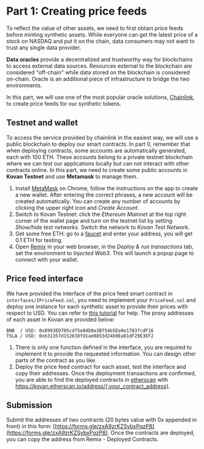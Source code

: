 # Part 1: Creating price feeds

To reflect the value of other assets, we need to first obtain price feeds before minting synthetic assets. While everyone can get the latest price of a stock on NASDAQ and put it on the chain, data consumers may not want to trust any single data provider.

**Data oracles** provide a decentralized and trustworthy way for blockchains to access external data sources. Resources external to the blockchain are considered "off-chain" while data stored on the blockchain is considered on-chain. Oracle is an additional piece of infrastructure to bridge the two environments.

In this part, we will use one of the most popular oracle solutions, [Chainlink](https://docs.chain.link/), to create price feeds for our synthetic tokens.

## Testnet and wallet
To access the service provided by chainlink in the easiest way, we will use a public blockchain to deploy our smart contracts. In part 0, remember that when deploying contracts, some accounts are automatically generated, each with 100 ETH. These accounts belong to a private testnet blockchain where we can test our applications locally but can not interact with other contracts online. In this part, we need to create some public accounts in **Kovan Testnet** and use **Metamask** to manage them.

1. Install [MetaMask](https://chrome.google.com/webstore/detail/metamask/nkbihfbeogaeaoehlefnkodbefgpgknn) on Chrome, follow the instructions on the app to create a new wallet. After entering the correct phrases, a new account will be created automatically. You can create any number of accounts by clicking the upper right icon and *Create Account*.
2. Switch to Kovan Testnet: click the *Ethereum Mainnet* at the top right corner of the wallet page and turn on the testnet list by setting *Show/hide test networks*. Switch the network to *Kovan Test Network*.
3. Get some free ETH: go to a [faucet](https://faucets.chain.link/) and enter your address, you will get 0.1 ETH for testing.
4. Open [Remix](https://remix.ethereum.org/) in your web browser, in the *Deploy & run transactions* tab, set the environment to *Injected Web3*. This will launch a popup page to connect with your wallet.

## Price feed interface
We have provided the interface of the price feed smart contract in `interfaces/IPriceFeed.sol`, you need to implement your `PriceFeed.sol` and deploy one instance for each synthetic asset to provide their prices with respect to USD. You can refer to [this tutorial](https://docs.chain.link/docs/get-the-latest-price/) for help. The proxy addresses of each asset in Kovan are provided below:

```
BNB  / USD: 0x8993ED705cdf5e84D0a3B754b5Ee0e1783fcdF16
TSLA / USD: 0xb31357d152638fd1ae0853d24b9Ea81dF29E3EF2
```
1. There is only one function defined in the interface, you are required to implement it to provide the requested information. You can design other parts of the contract as you like.
2. Deploy the price feed contract for each asset, test the interface and copy their addresses. Once the deployment transactions are confirmed, you are able to find the deployed contracts in [etherscan](https://kovan.etherscan.io/) with https://kovan.etherscan.io/address/{:your_contract_address}.

## Submission
Submit the addresses of two contracts (20 bytes value with 0x appended in front) in this form: [https://forms.gle/zxA9zrKZSybxPqzP8](https://forms.gle/zxA9zrKZSybxPqzP8). Once the contracts are deployed, you can copy the address from Remix - Deployed Contracts.